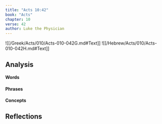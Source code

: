 ```yaml
---
title: "Acts 10:42"
book: "Acts"
chapter: 10
verse: 42
author: Luke the Physician
---
```

![[/Greek/Acts/010/Acts-010-042G.md#Text]]
![[/Hebrew/Acts/010/Acts-010-042H.md#Text]]

## Analysis

#### Words

#### Phrases

#### Concepts

## Reflections

